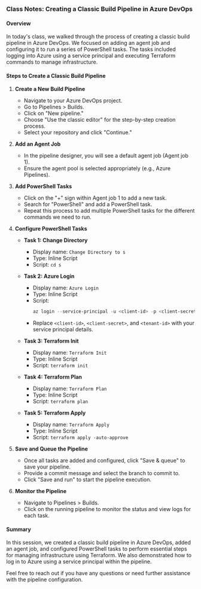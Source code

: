 ### Class Notes: Creating a Classic Build Pipeline in Azure DevOps

#### Overview
In today's class, we walked through the process of creating a classic build pipeline in Azure DevOps. We focused on adding an agent job and configuring it to run a series of PowerShell tasks. The tasks included logging into Azure using a service principal and executing Terraform commands to manage infrastructure.

#### Steps to Create a Classic Build Pipeline

1. **Create a New Build Pipeline**
   - Navigate to your Azure DevOps project.
   - Go to Pipelines > Builds.
   - Click on "New pipeline."
   - Choose "Use the classic editor" for the step-by-step creation process.
   - Select your repository and click "Continue."

2. **Add an Agent Job**
   - In the pipeline designer, you will see a default agent job (Agent job 1).
   - Ensure the agent pool is selected appropriately (e.g., Azure Pipelines).

3. **Add PowerShell Tasks**
   - Click on the "+" sign within Agent job 1 to add a new task.
   - Search for "PowerShell" and add a PowerShell task.
   - Repeat this process to add multiple PowerShell tasks for the different commands we need to run.

4. **Configure PowerShell Tasks**
   - **Task 1: Change Directory**
     - Display name: `Change Directory to s`
     - Type: Inline Script
     - Script: `cd s`

   - **Task 2: Azure Login**
     - Display name: `Azure Login`
     - Type: Inline Script
     - Script:
       ```powershell
       az login --service-principal -u <client-id> -p <client-secret> --tenant <tenant-id>
       ```
     - Replace `<client-id>`, `<client-secret>`, and `<tenant-id>` with your service principal details.

   - **Task 3: Terraform Init**
     - Display name: `Terraform Init`
     - Type: Inline Script
     - Script: `terraform init`

   - **Task 4: Terraform Plan**
     - Display name: `Terraform Plan`
     - Type: Inline Script
     - Script: `terraform plan`

   - **Task 5: Terraform Apply**
     - Display name: `Terraform Apply`
     - Type: Inline Script
     - Script: `terraform apply -auto-approve`

5. **Save and Queue the Pipeline**
   - Once all tasks are added and configured, click "Save & queue" to save your pipeline.
   - Provide a commit message and select the branch to commit to.
   - Click "Save and run" to start the pipeline execution.

6. **Monitor the Pipeline**
   - Navigate to Pipelines > Builds.
   - Click on the running pipeline to monitor the status and view logs for each task.

#### Summary
In this session, we created a classic build pipeline in Azure DevOps, added an agent job, and configured PowerShell tasks to perform essential steps for managing infrastructure using Terraform. We also demonstrated how to log in to Azure using a service principal within the pipeline.

Feel free to reach out if you have any questions or need further assistance with the pipeline configuration.